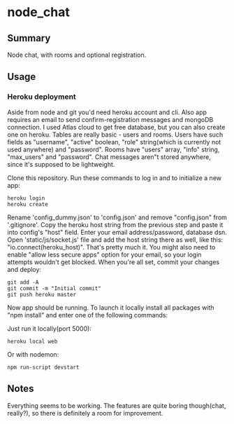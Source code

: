 # node_chat

## Summary

Node chat, with rooms and optional registration.

## Usage

### Heroku deployment

Aside from node and git you'd need heroku account and cli. Also app requires an email to send confirm-registration messages and mongoDB connection. I used Atlas cloud to get free database, but you can also create one on heroku. Tables are really basic - users and rooms. Users have such fields as "username", "active" boolean, "role" string(which is currently not used anywhere) and "password". Rooms have "users" array, "info" string, "max_users" and "password". Chat messages aren"t stored anywhere, since it's supposed to be lightweight.

Clone this repository. Run these commands to log in and to initialize a new app:

```shell
heroku login
heroku create
```

Rename 'config_dummy.json' to 'config.json' and remove "config.json" from '.gitignore'. Copy the heroku host string from the previous step and paste it into config's "host" field. Enter your email address/password, database dsn. Open 'static/js/socket.js' file and add the host string there as well, like this: "io.connect(heroku_host)". That's pretty much it. You might also need to enable "allow less secure apps" option for your email, so your login attempts wouldn't get blocked. When you're all set, commit your changes and deploy:

```shell
git add -A
git commit -m "Initial commit"
git push heroku master
```

Now app should be running. To launch it locally install all packages with "npm install" and enter one of the following commands:

Just run it locally(port 5000):

```shell
heroku local web
```

Or with nodemon:

```shell
npm run-script devstart
```

## Notes

Everything seems to be working. The features are quite boring though(chat, really?), so there is definitely a room for improvement.